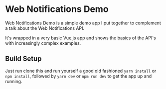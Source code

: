 # Web Notifications Demo

Web Notifications Demo is a simple demo app I put together to complement a talk about the Web Notifications API.

It's wrapped in a very basic Vue.js app and shows the basics of the API's with increasingly complex examples.

## Build Setup

Just run clone this and run yourself a good old fashioned `yarn install` or `npm install`, followed by `yarn dev` or `npm run dev` to get the app up and running.
